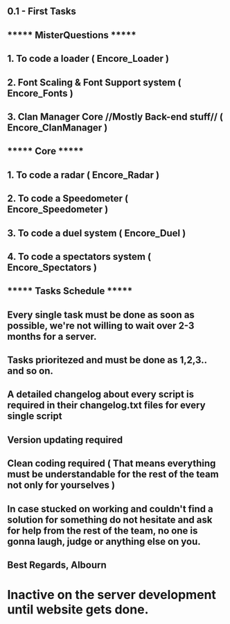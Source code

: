 ## 0.1 - First Tasks

## ***** MisterQuestions ***** ##
## 1. To code a loader ( Encore_Loader )
## 2. Font Scaling & Font Support system ( Encore_Fonts )
## 3. Clan Manager Core //Mostly Back-end stuff// ( Encore_ClanManager )


## ***** Core ***** ##
## 1. To code a radar ( Encore_Radar )
## 2. To code a Speedometer ( Encore_Speedometer )
## 3. To code a duel system ( Encore_Duel )
## 4. To code a spectators system ( Encore_Spectators )

## ***** Tasks Schedule ***** ##
## Every single task must be done as soon as possible, we're not willing to wait over 2-3 months for a server.
## Tasks prioritezed and must be done as 1,2,3.. and so on.
## A detailed changelog about every script is required in their changelog.txt files for every single script
## Version updating required
## Clean coding required ( That means everything must be understandable for the rest of the team not only for yourselves )
## In case stucked on working and couldn't find a solution for something do not hesitate and ask for help from the rest of the team, no one is gonna laugh, judge or anything else on you.






## Best Regards, Albourn
# Inactive on the server development until website gets done.

